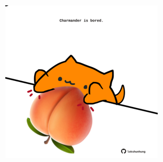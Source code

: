 <!-- built at 31/03/2021, 06:09:15 UTC -->
<p align="center">
  <img width="500" height="500" src="./ReadmeImage.svg">
</p>

